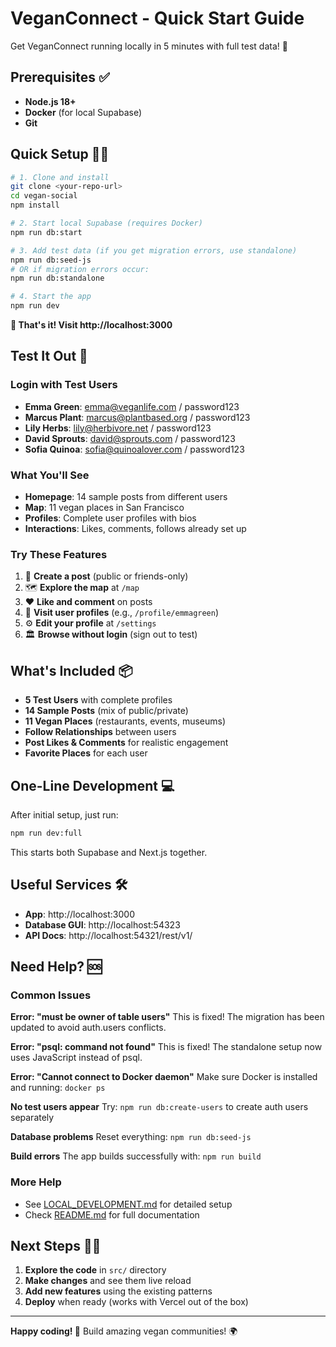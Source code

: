 # VeganConnect - Quick Start Guide

Get VeganConnect running locally in 5 minutes with full test data! 🚀

## Prerequisites ✅

- **Node.js 18+** 
- **Docker** (for local Supabase)
- **Git**

## Quick Setup 🏃‍♂️

```bash
# 1. Clone and install
git clone <your-repo-url>
cd vegan-social
npm install

# 2. Start local Supabase (requires Docker)
npm run db:start

# 3. Add test data (if you get migration errors, use standalone)
npm run db:seed-js
# OR if migration errors occur:
npm run db:standalone

# 4. Start the app
npm run dev
```

**🎉 That's it! Visit http://localhost:3000**

## Test It Out 🧪

### Login with Test Users
- **Emma Green**: emma@veganlife.com / password123
- **Marcus Plant**: marcus@plantbased.org / password123
- **Lily Herbs**: lily@herbivore.net / password123
- **David Sprouts**: david@sprouts.com / password123
- **Sofia Quinoa**: sofia@quinoalover.com / password123

### What You'll See
- **Homepage**: 14 sample posts from different users
- **Map**: 11 vegan places in San Francisco
- **Profiles**: Complete user profiles with bios
- **Interactions**: Likes, comments, follows already set up

### Try These Features
1. 📝 **Create a post** (public or friends-only)
2. 🗺️ **Explore the map** at `/map`
3. ❤️ **Like and comment** on posts
4. 👤 **Visit user profiles** (e.g., `/profile/emmagreen`)
5. ⚙️ **Edit your profile** at `/settings`
6. 🏛️ **Browse without login** (sign out to test)

## What's Included 📦

- **5 Test Users** with complete profiles
- **14 Sample Posts** (mix of public/private)
- **11 Vegan Places** (restaurants, events, museums)
- **Follow Relationships** between users
- **Post Likes & Comments** for realistic engagement
- **Favorite Places** for each user

## One-Line Development 💻

After initial setup, just run:
```bash
npm run dev:full
```

This starts both Supabase and Next.js together.

## Useful Services 🛠️

- **App**: http://localhost:3000
- **Database GUI**: http://localhost:54323
- **API Docs**: http://localhost:54321/rest/v1/

## Need Help? 🆘

### Common Issues

**Error: "must be owner of table users"**
This is fixed! The migration has been updated to avoid auth.users conflicts.

**Error: "psql: command not found"**
This is fixed! The standalone setup now uses JavaScript instead of psql.

**Error: "Cannot connect to Docker daemon"**
Make sure Docker is installed and running: `docker ps`

**No test users appear**
Try: `npm run db:create-users` to create auth users separately

**Database problems**
Reset everything: `npm run db:seed-js`

**Build errors**
The app builds successfully with: `npm run build`

### More Help
- See [LOCAL_DEVELOPMENT.md](./LOCAL_DEVELOPMENT.md) for detailed setup
- Check [README.md](./README.md) for full documentation

## Next Steps 🚶‍♂️

1. **Explore the code** in `src/` directory
2. **Make changes** and see them live reload
3. **Add new features** using the existing patterns
4. **Deploy** when ready (works with Vercel out of the box)

---

**Happy coding! 🌱** Build amazing vegan communities! 🌍